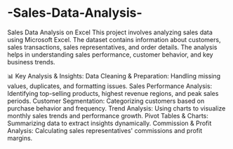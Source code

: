 # -Sales-Data-Analysis-
 Sales Data Analysis on Excel
This project involves analyzing sales data using Microsoft Excel. The dataset contains information about customers, sales transactions, sales representatives, and order details. The analysis helps in understanding sales performance, customer behavior, and key business trends.

📊 Key Analysis & Insights:
Data Cleaning & Preparation: Handling missing values, duplicates, and formatting issues.
Sales Performance Analysis: Identifying top-selling products, highest revenue regions, and peak sales periods.
Customer Segmentation: Categorizing customers based on purchase behavior and frequency.
Trend Analysis: Using charts to visualize monthly sales trends and performance growth.
Pivot Tables & Charts: Summarizing data to extract insights dynamically.
Commission & Profit Analysis: Calculating sales representatives' commissions and profit margins.
